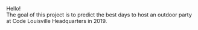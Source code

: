 Hello!  
The goal of this project is to predict the best days to host an outdoor party at Code Louisville Headquarters in 2019. 
